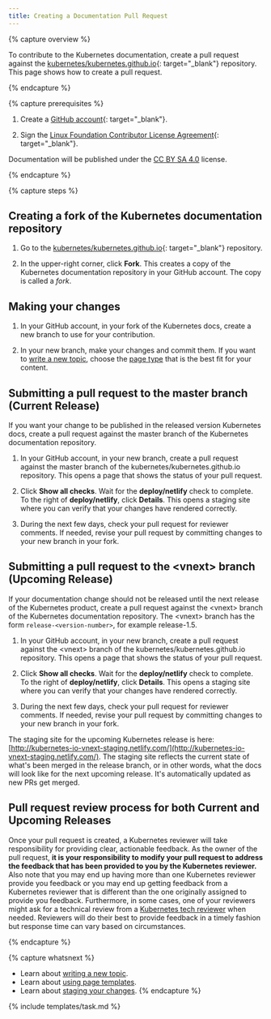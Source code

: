 ```yaml
---
title: Creating a Documentation Pull Request
---
```


{% capture overview %}

To contribute to the Kubernetes documentation, create a pull request against the
[kubernetes/kubernetes.github.io](https://github.com/kubernetes/kubernetes.github.io){: target="_blank"}
repository. This page shows how to create a pull request.

{% endcapture %}

{% capture prerequisites %}

1. Create a [GitHub account](https://github.com){: target="_blank"}.

1. Sign the
[Linux Foundation Contributor License Agreement](https://identity.linuxfoundation.org/projects/cncf){: target="_blank"}.

Documentation will be published under the [CC BY SA 4.0](https://git.k8s.io/kubernetes.github.io/LICENSE) license.

{% endcapture %}

{% capture steps %}

## Creating a fork of the Kubernetes documentation repository

1. Go to the
[kubernetes/kubernetes.github.io](https://github.com/kubernetes/kubernetes.github.io){: target="_blank"}
repository.

1. In the upper-right corner, click **Fork**. This creates a copy of the
Kubernetes documentation repository in your GitHub account. The copy
is called a *fork*.

## Making your changes

1. In your GitHub account, in your fork of the Kubernetes docs, create
a new branch to use for your contribution.

1. In your new branch, make your changes and commit them. If you want to
[write a new topic](/docs/home/contribute/write-new-topic/),
choose the
[page type](/docs/home/contribute/page-templates/)
that is the best fit for your content.

## Submitting a pull request to the master branch (Current Release)

If you want your change to be published in the released version Kubernetes docs,
create a pull request against the master branch of the Kubernetes
documentation repository.

1. In your GitHub account, in your new branch, create a pull request
against the master branch of the kubernetes/kubernetes.github.io
repository. This opens a page that shows the status of your pull request.

1. Click **Show all checks**. Wait for the **deploy/netlify** check to complete.
To the right of **deploy/netlify**, click **Details**. This opens a staging
site where you can verify that your changes have rendered correctly.

1. During the next few days, check your pull request for reviewer comments.
If needed, revise your pull request by committing changes to your
new branch in your fork.

## Submitting a pull request to the &lt;vnext&gt; branch (Upcoming Release)

If your documentation change should not be released until the next release of
the Kubernetes product, create a pull request against the &lt;vnext&gt; branch
of the Kubernetes documentation repository. The &lt;vnext&gt; branch has the
form `release-<version-number>`, for example release-1.5.

1. In your GitHub account, in your new branch, create a pull request
against the &lt;vnext&gt; branch of the kubernetes/kubernetes.github.io
repository. This opens a page that shows the status of your pull request.

1. Click **Show all checks**. Wait for the **deploy/netlify** check to complete.
To the right of **deploy/netlify**, click **Details**. This opens a staging
site where you can verify that your changes have rendered correctly.

1. During the next few days, check your pull request for reviewer comments.
If needed, revise your pull request by committing changes to your
new branch in your fork.

The staging site for the upcoming Kubernetes release is here:
[http://kubernetes-io-vnext-staging.netlify.com/](http://kubernetes-io-vnext-staging.netlify.com/).
The staging site reflects the current state of what's been merged in the
release branch, or in other words, what the docs will look like for the
next upcoming release. It's automatically updated as new PRs get merged.

## Pull request review process for both Current and Upcoming Releases
Once your pull request is created, a Kubernetes reviewer will take responsibility for providing clear, actionable feedback.  As the owner of the pull request, **it is your responsibility to modify your pull request to address the feedback that has been provided to you by the Kubernetes reviewer.**  Also note that you may end up having more than one Kubernetes reviewer provide you feedback or you may end up getting feedback from a Kubernetes reviewer that is different than the one originally assigned to provide you feedback.  Furthermore, in some cases, one of your reviewers might ask for a technical review from a [Kubernetes tech reviewer](https://github.com/kubernetes/website/wiki/Tech-reviewers) when needed.  Reviewers will do their best to provide feedback in a timely fashion but response time can vary based on circumstances.

{% endcapture %}

{% capture whatsnext %}
* Learn about [writing a new topic](/docs/home/contribute/write-new-topic/).
* Learn about [using page templates](/docs/home/contribute/page-templates/).
* Learn about [staging your changes](/docs/home/contribute/stage-documentation-changes/).
{% endcapture %}

{% include templates/task.md %}
